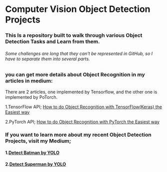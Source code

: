 # Computer Vision Object Detection Projects

### This Is a repository built to walk through various Object Detection Tasks and Learn from them.

###### Some challenges are long that they can't be represented in GitHub, so I have to separate them into several parts.


### you can get more details about Object Recognition in my articles in medium:
There are 2 articles, one implemented by Tensorflow, and the other one is implemented by PoTorch.


1.TensorFlow API; [How to do Object Recognition with TensorFlow(Keras) the Easiest way](https://medium.com/@mralamdari/imagehow-to-do-object-recognition-with-tensorflow-keras-the-easiest-way-23c7ab9604c7)

2.PyTorch API; [How to do Object Recognition with PyTorch the Easiest way](https://medium.com/@mralamdari/uagehow-to-do-object-recognition-with-pytorch-the-easiest-way-d0a2750f5fe7)

### If you want to learn more about my recent Object Detection Projects, visit my Medium;

#### 1.[Detect Batman by YOLO](https://medium.com/@mralamdari/detect-batman-by-yolo-331b8b1abe34)

#### 2.[Detect Superman by YOLO](https://medium.com/@mralamdari/detect-superman-by-yolo-5d81a065a95e)
